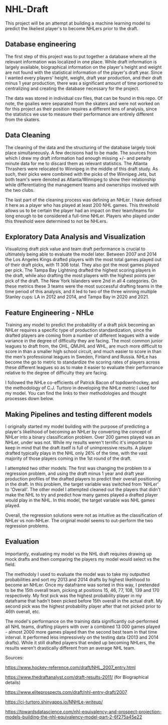 # NHL-Draft
This project will be an attempt at building a machine learning model to predict the likeliest player's to become NHLers prior to the draft.

## Database engineering

The first step of this project was to put together a database where all the relevant information was localized in one place.  While draft information is largely available, biographical information on the player's height and weight are not found with the statistical information of the player's draft year.  Since I wanted every players' height, weight, draft year production, and their draft minus 1 year production, there was a significant amount of time portioned to centralizing and creating the database necessary for the project.

The data was stored in individual csv files, that can be found in this repo.  Of note, the goalies were separated from the skaters and were not worked on for this project as their position requires a different lens of analysis, since the statistics we use to measure their performance are entirely different from the skaters.

## Data Cleaning

The cleaning of the data and the structuring of the database largely took place simultaneously.  A few decisions had to be made.  The sources from which I drew my draft information had enough missing +/- and penalty minute data for me to discard them as relevant statistics.  The Atlanta Thrashers were relocated to Winnipeg in the middle of this draft study.  As such, their picks were combined with the picks of the Winnipeg Jets, but both team's were denoted as Atlanta/Winnipeg to show their relationship while differentiating the management teams and ownerships involved with the two clubs.

The last part of the cleaning process was defining an NHLer.  I have defined it here as a player who has played at least 200 NHL games.  This threshold allows us to be certain the player had an impact on their team/teams for long enough to be considered a full-time NHLer.  Players who played under this threshold were determined to not be NHLers.

## Exploratory Data Analysis and Visualization

Visualizing draft pick value and team draft performance is crucial to ultimately being able to evaluate the model later.  Between 2007 and 2014 the Los Angeles Kings drafted players with the most total games played out of their draft picks, with 11 306 total. They also got the most games played per pick. The Tampa Bay Lightning drafted the highest scoring players in the draft, while also drafting the most players with the highest points per pick of the draft.  The New York Islanders were 2nd in all 4 categories.  On these metrics these 3 teams were the most successful drafting teams in the time period of this analysis, and it led to two of the three winning multiple Stanley cups: LA in 2012 and 2014, and Tampa Bay in 2020 and 2021.

## Feature Engineering - NHLe

Training any model to predict the probability of a draft pick becoming an NHLer requires a specific type of production standardization, since the drafted players are coming from a number of different leagues with a wide variance in the degree of difficulty they are facing.  The most common junior leagues to draft from, the OHL, QMJHL and WHL, are much more difficult to score in than a smaller high school circuit, and much easier to score in than the men's professional leagues in Sweden, Finland and Russia.  NHLe has become the go to metric to standardize the scoring rates of players across these different leagues so as to make it easier to evaluate their performance relative to the degree of difficulty they are facing.

I followed the NHLe co-efficients of Patrick Bacon of topdownhockey, and the methodology of C.J. Turtoro in developing the NHLe metric I used for my model. You can find the links to their methodologies and thought processes down below.

## Making Pipelines and testing different models

I originally started my model building with the purpose of predicting a player's likelihood of becoming an NHLer by converting the concept of NHLer into a binary classification problem.  Over 200 games played was an NHLer, under was not. While my results weren't terrific it's important to keep in mind that the draft itself is full of unimpressive results.  A player drafted typically plays in the NHL only 26% of the time, with the vast majority of those players coming in the 1st round of the draft.

I attempted two other models.  The first was changing the problem to a regression problem, and using the draft minus 1 year and draft year production profiles of the drafted players to predict their overall positioning in the draft.  In this problem, the target variable was switched from 'NHLer' to 'Overall'.  The other model I attempted cleaned out the players that didn't make the NHL to try and predict how many games played a drafted player would play in the NHL.  In this model, the target variable was NHL games played.

Overall, the regression solutions were not as intuitive as the classification of NHLer vs non-NHLer.  The original model seems to out-perform the two regression problems.

## Evaluation

Importantly, evaluating my model vs the NHL draft requires drawing up mock drafts and then comparing the players my model would select vs the field.

The methodoly I used to evaluate the model was to take my outputted probabilities and sort my 2013 and 2014 drafts by highest likelihood to become an NHLer.  Once my dataframe was sorted in this way, I pretended to be the 15th overall team, picking at positions 15, 46, 77, 108, 139 and 170 respectively.  My first pick was the highest probability player in my dataframe that hadn't been picked before 15th overall in the actual draft.  My second pick was the highest probability player after that not picked prior to 46th overall, etc.

The model's performance on the training data significantly out-performed all NHL teams, drafting players with over a combined 13 000 games played - almost 2000 more games played than the second best team in that time interval.  It performed less impressively on the testing data (2013 and 2014 drafts).  While it still drafted players that ended up becoming NHLers, the results weren't drastically different from an average NHL team.


Sources:

https://www.hockey-reference.com/draft/NHL_2007_entry.html

https://www.thedraftanalyst.com/draft-results-2011/ (for Biographical details)

https://www.eliteprospects.com/draft/nhl-entry-draft/2007

https://cj-turtoro.shinyapps.io/NNHLe-writeup/

https://towardsdatascience.com/nhl-equivalency-and-prospect-projection-models-building-the-nhl-equivalency-model-part-2-6f275a45e22
